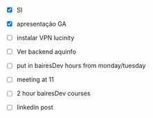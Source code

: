 - [x] SI
- [x] apresentação GA
- [ ] instalar VPN lucinity
- [ ] Ver backend aquinfo
- [ ] put in bairesDev hours from monday/tuesday
- [ ] meeting at 11
- [ ] 2 hour bairesDev courses
- [ ] linkedin post

